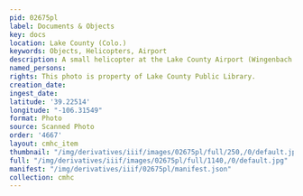 ```yaml
---
pid: 02675pl
label: Documents & Objects
key: docs
location: Lake County (Colo.)
keywords: Objects, Helicopters, Airport
description: A small helicopter at the Lake County Airport (Wingenbach Collection)
named_persons: 
rights: This photo is property of Lake County Public Library.
creation_date: 
ingest_date: 
latitude: '39.22514'
longitude: "-106.31549"
format: Photo
source: Scanned Photo
order: '4667'
layout: cmhc_item
thumbnail: "/img/derivatives/iiif/images/02675pl/full/250,/0/default.jpg"
full: "/img/derivatives/iiif/images/02675pl/full/1140,/0/default.jpg"
manifest: "/img/derivatives/iiif/02675pl/manifest.json"
collection: cmhc
---
```

